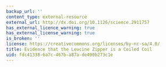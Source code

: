 ```yaml
---
backup_url: ''
content_type: external-resource
external_url: http://dx.doi.org/10.1126/science.2911757
has_external_licence_warning: true
has_external_license_warning: true
is_broken: ''
license: https://creativecommons.org/licenses/by-nc-sa/4.0/
title: Evidence that the Leucine Zipper is a Coiled Coil
uid: fdc41338-6a7c-467b-a87a-de490b273c1e
---
```

